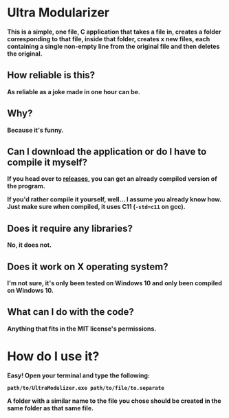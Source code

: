 # Ultra Modularizer
**This is a simple, one file, C application that takes a file in, creates a folder corresponding to that file, inside that folder, creates x new files, each containing a single non-empty line from the original file and then deletes the original.**

## How reliable is this?
**As reliable as a joke made in one hour can be.**

## Why?
**Because it's funny.**

## Can I download the application or do I have to compile it myself?
**If you head over to [releases](https://github.com/TheDreamer123/Ultra-Modularizer/releases/tag/windows-release), you can get an already compiled version of the program.**

**If you'd rather compile it yourself, well... I assume you already know how. Just make sure when compiled, it uses C11 (`-std=c11` on gcc).**

## Does it require any libraries?
**No, it does not.**

## Does it work on X operating system?
**I'm not sure, it's only been tested on Windows 10 and only been compiled on Windows 10.**

## What can I do with the code?
**Anything that fits in the MIT license's permissions.**

# How do I use it?
**Easy! Open your terminal and type the following:**

**`path/to/UltraModulizer.exe path/to/file/to.separate`**

**A folder with a similar name to the file you chose should be created in the same folder as that same file.**
